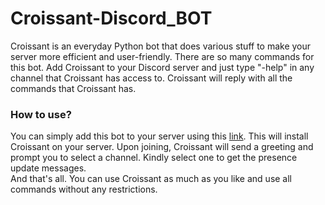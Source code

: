 # Croissant-Discord_BOT
Croissant is an everyday Python bot that does various stuff to make your server more efficient and user-friendly. There are so many commands for this bot. Add Croissant to your Discord server and just type "-help" in any channel that Croissant has access to. Croissant will reply with all the commands that Croissant has. 

<h3>How to use?</h3>
You can simply add this bot to your server using this <a href="https://discord.com/oauth2/authorize?client_id=1419550251739516959&permissions=274878117952&integration_type=0&scope=bot">link</a>.
This will install Croissant on your server. Upon joining, Croissant will send a greeting and prompt you to select a channel. Kindly select one to get the presence update messages.<br>
And that's all. You can use Croissant as much as you like and use all commands without any restrictions. 